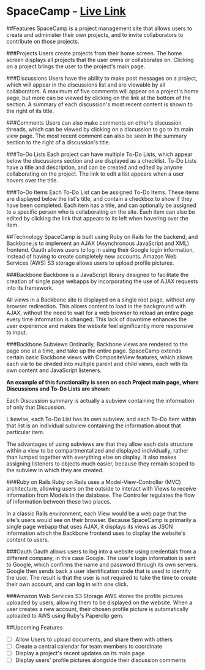 # SpaceCamp - [Live Link][heroku]
[heroku]: http://www.spacecamp.xyz/

##Features
SpaceCamp is a project management site that allows users to create and administer their own projects, and to invite collaborators to contribute on those projects.

###Projects
Users create projects from their home screen.  The home screen displays all projects that the user owns or collaborates on.  Clicking on a project brings the user to the project's main page.

###Discussions
Users have the ability to make post messages on a project, which will appear in the discussions list and are viewable by all collaborators.  A maximum of five comments will appear on a project's home page, but more can be viewed by clicking on the link at the bottom of the section.  A summary of each discussion's most recent content is shown to the right of its title.

###Comments
Users can also make comments on other's discussion threads, which can be viewed by clicking on a discussion to go to its main view page.  The most recent comment can also be seen in the summary section to the right of a discussion's title.

###To-Do Lists
Each project can have multiple To-Do Lists, which appear below the discussions section and are displayed as a checklist.  To-Do Lists have a title and description, and can be created and edited by anyone collaborating on the project.  The link to edit a list appears when a user hovers over the title.

###To-Do Items
Each To-Do List can be assigned To-Do Items.  These items are displayed below the list's title, and contain a checkbox to show if they have been completed.  Each item has a title, and can optionally be assigned to a specific person who is collaborating on the site.  Each item can also be edited by clicking the link that appears to its left when hovering over the item.

##Technology
SpaceCamp is built using Ruby on Rails for the backend, and Backbone.js to implement an AJAX (Asynchronous JavaScript and XML) frontend.  Oauth allows users to log in using their Google login information, instead of having to create completely new accounts.  Amazon Web Services (AWS) S3 storage allows users to upload profile pictures.

###Backbone
Backbone is a JavaScript library designed to facilitate the creation of single page webapps by incorporating the use of AJAX requests into its framework.

All views in a Backbone site is displayed on a single root page, without any browser redirection.  This allows content to load in the background with AJAX, without the need to wait for a web browser to reload an entire page every time information is changed.  This lack of downtime enhances the user experience and makes the website feel significantly more responsive to input.

###Backbone Subviews
Ordinarily, Backbone views are rendered to the page one at a time, and take up the entire page.  SpaceCamp extends certain basic Backbone views with CompositeView features, which allows each vie to be divided into multiple parent and child views, each with its own content and JavaScript listeners.

**An example of this functionality is seen on each Project main page, where Discussions and To-Do Lists are shown:**

Each Discussion summary is actually a subview containing the information of only that Discussion.

Likewise, each To-Do List has its own subview, and each To-Do Item within that list is an individual subview containing the information about that particular item.

The advantages of using subviews are that they allow each data structure within a view to be compartmentalized and displayed individually, rather than lumped together with everything else on display.  It also makes assigning listeners to objects much easier, because they remain scoped to the subview in which they are created.

###Ruby on Rails
Ruby on Rails uses a Model-View-Controller (MVC) architecture, allowing users on the outside to interact with Views to receive information from Models in the database.  The Controller regulates the flow of information between these two places.  

In a classic Rails environment, each View would be a web page that the site's users would see on their browser.  Because SpaceCamp is primarily a single page webapp that uses AJAX, it displays its views as JSON information which the Backbone frontend uses to display the website's content to users.

###Oauth
Oauth allows users to log into a website using credentials from a different company, in this case Google.  The user's login information is sent to Google, which confirms the name and password through its own servers.  Google then sends back a user identification code that is used to identify the user.  The result is that the user is not required to take the time to create their own account, and can log in with one click.

###Amazon Web Services S3 Storage
AWS stores the profile pictures uploaded by users, allowing them to be displayed on the website.  When a user creates a new account, their chosen profile picture is automatically uploaded to AWS using Ruby's Paperclip gem.

##Upcoming Features

- [ ] Allow Users to upload documents, and share them with others
- [ ] Create a central calendar for team members to coordinate
- [ ] Display a project's recent updates on its main page
- [ ] Display users' profile pictures alongside their discussion comments

